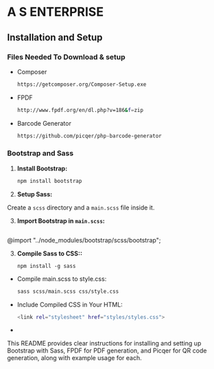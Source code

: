 # A S ENTERPRISE

## Installation and Setup

### Files Needed To Download & setup

- Composer
  ```bash
  https://getcomposer.org/Composer-Setup.exe
- FPDF
   ```bash
   http://www.fpdf.org/en/dl.php?v=186&f=zip
- Barcode Generator
   ```bash
   https://github.com/picqer/php-barcode-generator


### Bootstrap and Sass

1. **Install Bootstrap:**

   ```bash
   npm install bootstrap
2. **Setup Sass:**

Create a `scss` directory and a `main.scss` file inside it.

3. **Import Bootstrap in `main.scss`:**

   ```scss
@import "../node_modules/bootstrap/scss/bootstrap";

3. **Compile Sass to CSS::**

   ```Install sass globally if not already installed:
   npm install -g sass
- Compile main.scss to style.css:
   ```bash
   sass scss/main.scss css/style.css
- Include Compiled CSS in Your HTML:
  ```bash
  <link rel="stylesheet" href="styles/styles.css">
- 
This README provides clear instructions for installing and setting up Bootstrap with Sass, FPDF for PDF generation, and Picqer for QR code generation, along with example usage for each.


